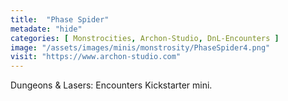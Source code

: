 ```yaml
---
title:  "Phase Spider"
metadate: "hide"
categories: [ Monstrocities, Archon-Studio, DnL-Encounters ]
image: "/assets/images/minis/monstrosity/PhaseSpider4.png"
visit: "https://www.archon-studio.com"
---
```

Dungeons & Lasers: Encounters Kickstarter mini.